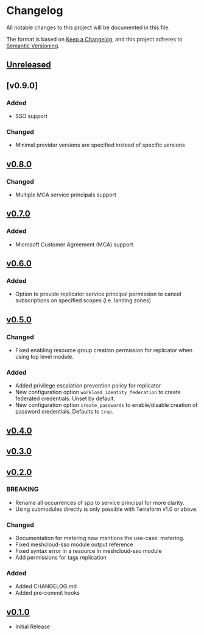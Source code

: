 # Changelog

All notable changes to this project will be documented in this file.

The format is based on [Keep a Changelog](https://keepachangelog.com/en/1.0.0/),
and this project adheres to [Semantic Versioning](https://semver.org/spec/v2.0.0.html).

## [Unreleased]

## [v0.9.0]

### Added

- SSO support

### Changed

- Minimal provider versions are specified instead of specific versions

## [v0.8.0]

### Changed

- Multiple MCA service principals support

## [v0.7.0]

### Added

- Microsoft Customer Agreement (MCA) support

## [v0.6.0]

### Added

- Option to provide replicator service principal permission to cancel subscriptions on specified scopes (i.e. landing zones)

## [v0.5.0]

### Changed

- Fixed enabling resource group creation permission for replicator when using top level module.

### Added

- Added privilege escalation prevention policy for replicator
- New configuration option `workload_identity_federation` to create federated credentials. Unset by default.
- New configuration option `create_passwords` to enable/disable creation of password credentials. Defaults to `true`.

## [v0.4.0]

## [v0.3.0]

## [v0.2.0]

### BREAKING

- Rename all occurrences of spp to service principal for more clarity.
- Using submodules directly is only possible with Terraform v1.0 or above.

### Changed

- Documentation for metering now mentions the use-case: metering.
- Fixed meshcloud-sso module output reference
- Fixed syntax error in a resource in meshcloud-sso module
- Add permissions for tags replication

### Added

- Added CHANGELOG.md
- Added pre-commit hooks

## [v0.1.0]

- Initial Release

[unreleased]: https://github.com/meshcloud/terraform-azure-meshplatform/compare/v0.8.0...HEAD
[v0.1.0]: https://github.com/meshcloud/terraform-azure-meshplatform/releases/tag/v0.1.0
[v0.2.0]: https://github.com/meshcloud/terraform-azure-meshplatform/releases/tag/v0.2.0
[v0.3.0]: https://github.com/meshcloud/terraform-azure-meshplatform/releases/tag/v0.3.0
[v0.4.0]: https://github.com/meshcloud/terraform-azure-meshplatform/releases/tag/v0.4.0
[v0.5.0]: https://github.com/meshcloud/terraform-azure-meshplatform/releases/tag/v0.5.0
[v0.6.0]: https://github.com/meshcloud/terraform-azure-meshplatform/releases/tag/v0.6.0
[v0.7.0]: https://github.com/meshcloud/terraform-azure-meshplatform/releases/tag/v0.7.0
[v0.8.0]: https://github.com/meshcloud/terraform-azure-meshplatform/releases/tag/v0.7.0
